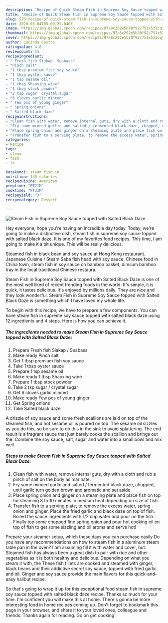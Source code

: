 ```yaml
---
description: "Recipe of Quick Steam Fish in Supreme Soy Sauce topped with Salted Black Daze"
title: "Recipe of Quick Steam Fish in Supreme Soy Sauce topped with Salted Black Daze"
slug: 579-recipe-of-quick-steam-fish-in-supreme-soy-sauce-topped-with-salted-black-daze
date: 2020-05-04T05:09:25.040Z
image: https://img-global.cpcdn.com/recipes/97a8c202e5b20f92/751x532cq70/steam-fish-in-supreme-soy-sauce-topped-with-salted-black-daze-recipe-main-photo.jpg
thumbnail: https://img-global.cpcdn.com/recipes/97a8c202e5b20f92/751x532cq70/steam-fish-in-supreme-soy-sauce-topped-with-salted-black-daze-recipe-main-photo.jpg
cover: https://img-global.cpcdn.com/recipes/97a8c202e5b20f92/751x532cq70/steam-fish-in-supreme-soy-sauce-topped-with-salted-black-daze-recipe-main-photo.jpg
author: Lucinda Castro
ratingvalue: 4.6
reviewcount: 15
recipeingredient:
- " Fresh fish Siakap  Seabass"
- "Pinch salt"
- "1 tbsp premium fish soy sauce"
- "1 tbsp oyster sauce"
- "1 tsp sesame oil"
- "1 tbsp Shaoxing wine"
- "1 tbsp stock powder"
- "2 tsp sugar  crystal sugar"
- "6 cloves garlic minced"
- " Few pcs of young ginger"
- " Spring onions"
- " Salted black daze"
recipeinstructions:
- "Clean fish with water, remove internal guts, dry with a cloth and rub a pinch of salt on the body as marinate."
- "Fry some minced garlic and salted / fermented black daze, chopped, until garlic turn golden brown and aromatic and set aside."
- "Place spring onion and ginger on a steaming plate and place fish on top for steaming 8 to 10 minutes in medium heat depending on size of fish."
- "Transfer fish to a serving plate, to remove the excess water, spring onion and ginger. Place the fried garlic and black daze on top of fish. Boiled the sauce ingredients with 1/2 cup water and pour on the fish. Finally top some chopped fine spring onion and pour hot cooking oil on top of fish to get some sizzling and oil aroma and serve hot!"
categories:
- Recipe
tags:
- steam
- fish
- in

katakunci: steam fish in 
nutrition: 148 calories
recipecuisine: American
preptime: "PT21M"
cooktime: "PT31M"
recipeyield: "3"
recipecategory: Dessert

---
```



![Steam Fish in Supreme Soy Sauce topped with Salted Black Daze](https://img-global.cpcdn.com/recipes/97a8c202e5b20f92/751x532cq70/steam-fish-in-supreme-soy-sauce-topped-with-salted-black-daze-recipe-main-photo.jpg)

Hey everyone, hope you're having an incredible day today. Today, we're going to make a distinctive dish, steam fish in supreme soy sauce topped with salted black daze. It is one of my favorites food recipes. This time, I am going to make it a bit unique. This will be really delicious.

Steamed fish in black bean and soy sauce at Hong Kong restaurant. Japanese Cuisine / Steam Saba fish head with soy sauce. Chinese food in China town, steam fish in soy sauce on bamboo basket, dimsum bamboo tray in the local traditional Chinese restaura.

Steam Fish in Supreme Soy Sauce topped with Salted Black Daze is one of the most well liked of recent trending foods in the world. It's simple, it is quick, it tastes delicious. It's enjoyed by millions daily. They are nice and they look wonderful. Steam Fish in Supreme Soy Sauce topped with Salted Black Daze is something which I have loved my whole life.


To begin with this recipe, we have to prepare a few components. You can have steam fish in supreme soy sauce topped with salted black daze using 12 ingredients and 4 steps. Here is how you can achieve it.

<!--inarticleads1-->

##### The ingredients needed to make Steam Fish in Supreme Soy Sauce topped with Salted Black Daze:

1. Prepare  Fresh fish Siakap / Seabass
1. Make ready Pinch salt
1. Get 1 tbsp premium fish soy sauce
1. Take 1 tbsp oyster sauce
1. Prepare 1 tsp sesame oil
1. Make ready 1 tbsp Shaoxing wine
1. Prepare 1 tbsp stock powder
1. Take 2 tsp sugar / crystal sugar
1. Get 6 cloves garlic minced
1. Make ready  Few pcs of young ginger
1. Get  Spring onions
1. Take  Salted black daze


A drizzle of soy sauce and some fresh scallions are laid on top of the steamed fish, and hot sesame oil is poured on top. The sesame oil sizzles as you do this, so be sure to do this in the sink to avoid splattering. The end result is a fragrant sauce that just barely cooks the scallion and brings out the. Combine the soy sauce, salt, sugar and water into a small bowl and mix well. 

<!--inarticleads2-->

##### Steps to make Steam Fish in Supreme Soy Sauce topped with Salted Black Daze:

1. Clean fish with water, remove internal guts, dry with a cloth and rub a pinch of salt on the body as marinate.
1. Fry some minced garlic and salted / fermented black daze, chopped, until garlic turn golden brown and aromatic and set aside.
1. Place spring onion and ginger on a steaming plate and place fish on top for steaming 8 to 10 minutes in medium heat depending on size of fish.
1. Transfer fish to a serving plate, to remove the excess water, spring onion and ginger. Place the fried garlic and black daze on top of fish. Boiled the sauce ingredients with 1/2 cup water and pour on the fish. Finally top some chopped fine spring onion and pour hot cooking oil on top of fish to get some sizzling and oil aroma and serve hot!


Prepare your steamer setup, which these days you can purchase easily Do you have any recommendations on how to steam fish in a aluminum steam table pan in the oven? I am assuming fill it with water and cover, but. Steamed fish has always been a great dish to pair with rice and other vegetables as it is both healthy and delicious. Depending on what you steam it with, the These fish fillets are cooked and steamed with ginger, black beans and their addictive secret soy sauce, topped with fried garlic and oil. Ginger and soy sauce provide the main flavors for this quick-and-easy halibut recipe. 

So that's going to wrap it up for this exceptional food steam fish in supreme soy sauce topped with salted black daze recipe. Thanks so much for your time. I'm confident you will make this at home. There's gonna be more interesting food in home recipes coming up. Don't forget to bookmark this page in your browser, and share it to your loved ones, colleague and friends. Thanks again for reading. Go on get cooking!
